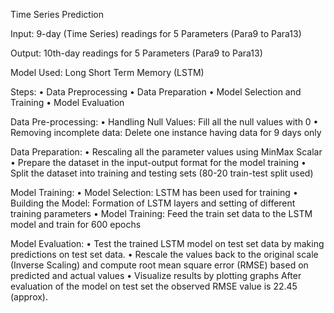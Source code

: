 Time Series Prediction

Input: 9-day (Time Series) readings for 5 Parameters (Para9 to Para13)

Output: 10th-day readings for 5 Parameters (Para9 to Para13)

Model Used: Long Short Term Memory (LSTM)

Steps:
•	Data Preprocessing
•	Data Preparation
•	Model Selection and Training
•	Model Evaluation

Data Pre-processing:
•	Handling Null Values: Fill all the null values with 0
•	Removing incomplete data: Delete one instance having data for 9 days only

Data Preparation:
•	Rescaling all the parameter values using MinMax Scalar
•	Prepare the dataset in the input-output format for the model training
•	Split the dataset into training and testing sets (80-20 train-test split used)

Model Training:
•	Model Selection: LSTM has been used for training
•	Building the Model: Formation of LSTM layers and setting of different training parameters
•	Model Training: Feed the train set data to the LSTM model and train for 600 epochs

Model Evaluation:
•	Test the trained LSTM model on test set data by making predictions on test set data.
•	Rescale the values back to the original scale (Inverse Scaling) and compute root mean square error (RMSE) based on predicted and actual values
•	Visualize results by plotting graphs
After evaluation of the model on test set the observed RMSE value is 22.45 (approx).
 
